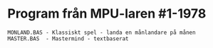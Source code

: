 # Program från MPU-laren #1-1978
```
MONLAND.BAS - Klassiskt spel - landa en månlandare på månen
MASTER.BAS  - Mastermind - textbaserat
```